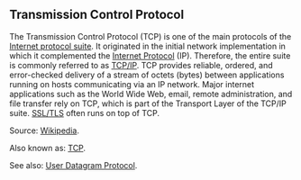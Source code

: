 ## Transmission Control Protocol

<p class="c8"><span>The Transmission Control Protocol (TCP) is one of the main </span><span>protocols</span><span>&nbsp;of the </span><span class="c2"><a class="c3" href="#h.oj5ut8qopq0w">Internet protocol suite</a></span><span>. It originated in the initial network implementation in which it complemented the </span><span class="c2"><a class="c3" href="#h.jmao5ngtvqnm">Internet Protocol</a></span><span>&nbsp;(IP). Therefore, the entire suite is commonly referred to as </span><span class="c2"><a class="c3" href="#h.txn6vkany9z9">TCP/IP</a></span><span>. TCP provides </span><span>reliable</span><span>, ordered, and </span><span>error-checked</span><span>&nbsp;delivery of a </span><span>stream</span><span>&nbsp;of </span><span>octets</span><span>&nbsp;(bytes) between applications running on hosts communicating via an IP network. Major internet applications such as the </span><span>World Wide Web</span><span>, </span><span>email</span><span>, </span><span>remote administration</span><span>, and </span><span>file transfer</span><span>&nbsp;rely on TCP, which is part of the </span><span>Transport Layer</span><span>&nbsp;of the TCP/IP suite. </span><span class="c2"><a class="c3" href="#h.6hbp4j6qy89">SSL/TLS</a></span><span class="c0">&nbsp;often runs on top of TCP.</span></p><p class="c8"><span>Source: </span><span class="c2"><a class="c3" href="https://www.google.com/url?q=https://en.wikipedia.org/wiki/Transmission_Control_Protocol&amp;sa=D&amp;source=editors&amp;ust=1706779842878591&amp;usg=AOvVaw1w06OO06DT3zEd-hRD7wgm">Wikipedia</a></span><span class="c0">.</span></p><p class="c8"><span>Also known as: </span><span class="c2"><a class="c3" href="#h.6ztn6qj1hrax">TCP</a></span><span class="c0">.</span></p><p class="c8"><span>See also: </span><span class="c2"><a class="c3" href="#h.di36optpv6sl">User Datagram Protocol</a></span><span class="c0">.</span></p>

